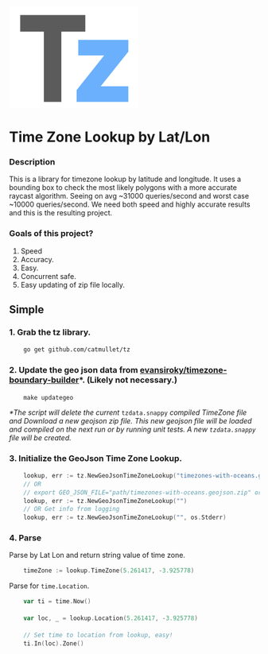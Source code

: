 ![](https://raw.githubusercontent.com/catmullet/tz/master/assets/tz.png)
# Time Zone Lookup by Lat/Lon
### Description
This is a library for timezone lookup by latitude and longitude. It uses a bounding box to check the most likely polygons with a more accurate raycast algorithm. Seeing on avg ~31000 queries/second and worst case ~10000 queries/second. We need both speed and highly accurate results and this is the resulting project.
### Goals of this project?
1. Speed
2. Accuracy.
3. Easy.
4. Concurrent safe.
5. Easy updating of zip file locally.
## Simple
### 1. Grab the tz library.
```zsh
    go get github.com/catmullet/tz
```
### 2. Update the geo json data from [evansiroky/timezone-boundary-builder](https://github.com/evansiroky/timezone-boundary-builder)*. (Likely not necessary.)
```shell
    make updategeo
```
_*The script will delete the current_ ```tzdata.snappy``` _compiled TimeZone file and Download a new geojson zip file.  This new geojson file will be loaded and compiled on the next run or by running unit tests. A new ```tzdata.snappy``` file will be created._

### 3. Initialize the GeoJson Time Zone Lookup.
```go 
    lookup, err := tz.NewGeoJsonTimeZoneLookup("timezones-with-oceans.geojson.zip")
    // OR
    // export GEO_JSON_FILE="path/timezones-with-oceans.geojson.zip" or will pull from root directory
    lookup, err := tz.NewGeoJsonTimeZoneLookup("")
    // OR Get info from logging
    lookup, err := tz.NewGeoJsonTimeZoneLookup("", os.Stderr)
```
### 4. Parse
Parse by Lat Lon and return string value of time zone.
```go 
    timeZone := lookup.TimeZone(5.261417, -3.925778)
```
Parse for ```time.Location```.
```go
    var ti = time.Now()
    
    var loc, _ = lookup.Location(5.261417, -3.925778)
    
    // Set time to location from lookup, easy!
    ti.In(loc).Zone()
```
